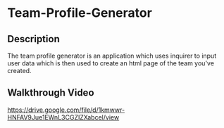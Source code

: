# Team-Profile-Generator

## Description

The team profile generator is an application which uses inquirer to input user data which is then used to create an html page of the team you've created.

## Walkthrough Video

https://drive.google.com/file/d/1kmwwr-HNFAV9Jue1EWnL3CGZIZXabcel/view